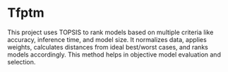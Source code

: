 # Tfptm
This project uses TOPSIS to rank models based on multiple criteria like accuracy, inference time, and model size. It normalizes data, applies weights, calculates distances from ideal best/worst cases, and ranks models accordingly. This method helps in objective model evaluation and selection.
